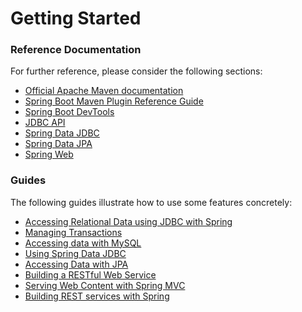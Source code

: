# Getting Started

### Reference Documentation
For further reference, please consider the following sections:

* [Official Apache Maven documentation](https://maven.apache.org/guides/index.html)
* [Spring Boot Maven Plugin Reference Guide](https://docs.spring.io/spring-boot/docs/2.2.3.RELEASE/maven-plugin/)
* [Spring Boot DevTools](https://docs.spring.io/spring-boot/docs/2.2.3.RELEASE/reference/htmlsingle/#using-boot-devtools)
* [JDBC API](https://docs.spring.io/spring-boot/docs/2.2.3.RELEASE/reference/htmlsingle/#boot-features-sql)
* [Spring Data JDBC](https://docs.spring.io/spring-data/jdbc/docs/current/reference/html/)
* [Spring Data JPA](https://docs.spring.io/spring-boot/docs/2.2.3.RELEASE/reference/htmlsingle/#boot-features-jpa-and-spring-data)
* [Spring Web](https://docs.spring.io/spring-boot/docs/2.2.3.RELEASE/reference/htmlsingle/#boot-features-developing-web-applications)

### Guides
The following guides illustrate how to use some features concretely:

* [Accessing Relational Data using JDBC with Spring](https://spring.io/guides/gs/relational-data-access/)
* [Managing Transactions](https://spring.io/guides/gs/managing-transactions/)
* [Accessing data with MySQL](https://spring.io/guides/gs/accessing-data-mysql/)
* [Using Spring Data JDBC](https://github.com/spring-projects/spring-data-examples/tree/master/jdbc/basics)
* [Accessing Data with JPA](https://spring.io/guides/gs/accessing-data-jpa/)
* [Building a RESTful Web Service](https://spring.io/guides/gs/rest-service/)
* [Serving Web Content with Spring MVC](https://spring.io/guides/gs/serving-web-content/)
* [Building REST services with Spring](https://spring.io/guides/tutorials/bookmarks/)

